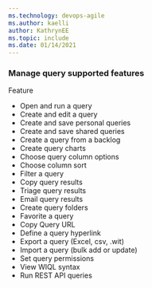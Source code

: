 ```yaml
---
ms.technology: devops-agile
ms.author: kaelli
author: KathrynEE
ms.topic: include
ms.date: 01/14/2021
---
```



### Manage query supported features
 

Feature 

- Open and run a query
- Create and edit a query 
- Create and save personal queries
- Create and save shared queries
- Create a query from a backlog
- Create query charts 
- Choose query column options
- Choose column sort 
- Filter a query
- Copy query results
- Triage query results 
- Email query results
- Create query folders  
- Favorite a query 
- Copy Query URL
- Define a query hyperlink
- Export a query (Excel, csv, .wit) 
- Import a query (bulk add or update)  
- Set query permissions 
- View WIQL syntax
- Run REST API queries 
